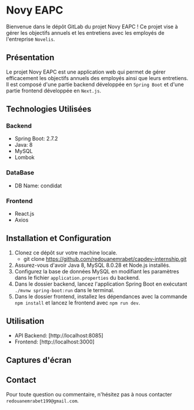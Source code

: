 # Novy EAPC

Bienvenue dans le dépôt GitLab du projet Novy EAPC !
Ce projet vise à gérer les objectifs annuels et les entretiens avec les employés de l'entreprise `Novelis`.

## Présentation

Le projet Novy EAPC est une application web qui permet de gérer efficacement les objectifs annuels des employés ainsi que leurs entretiens. Il est composé d'une partie backend développée en `Spring Boot` et d'une partie frontend développée en `Next.js`.

## Technologies Utilisées

### Backend

- Spring Boot: 2.7.2
- Java: 8
- MySQL
- Lombok

### DataBase

- DB Name: condidat

### Frontend

- React.js
- Axios

## Installation et Configuration

1. Clonez ce dépôt sur votre machine locale.
   - git clone https://github.com/redouanemrabet/capdev-internship.git
2. Assurez-vous d'avoir Java 8, MySQL 8.0.28 et Node.js installés.
3. Configurez la base de données MySQL en modifiant les paramètres dans le fichier `application.properties` du backend.
4. Dans le dossier backend, lancez l'application Spring Boot en exécutant `./mvnw spring-boot:run` dans le terminal.
5. Dans le dossier frontend, installez les dépendances avec la commande `npm install` et lancez le frontend avec `npm run dev`.

## Utilisation

- API Backend: [http://localhost:8085]
- Frontend: [http://localhost:3000]

## Captures d'écran

## Contact

Pour toute question ou commentaire, n'hésitez pas à nous contacter `redouanemrabet199@gmail.com`.
